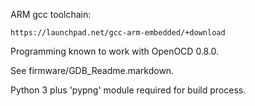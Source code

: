ARM gcc toolchain:

    https://launchpad.net/gcc-arm-embedded/+download

Programming known to work with OpenOCD 0.8.0.

See firmware/GDB_Readme.markdown.

Python 3 plus 'pypng' module required for build process.
